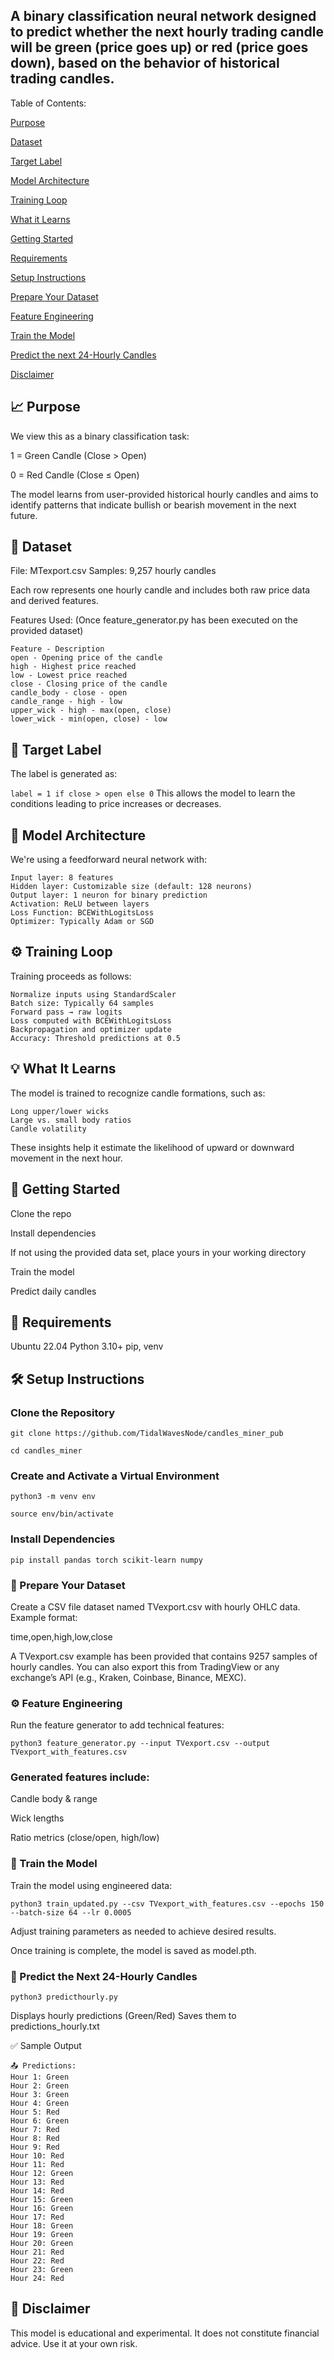 ## A binary classification neural network designed to predict whether the next hourly trading candle will be green (price goes up) or red (price goes down), based on the behavior of historical trading candles.

Table of Contents:

[Purpose](https://github.com/TidalWavesNode/candles_miner_pub#-purpose)

[Dataset](https://github.com/TidalWavesNode/candles_miner_pub#-dataset)

[Target Label](https://github.com/TidalWavesNode/candles_miner_pub#-target-label)

[Model Architecture](https://github.com/TidalWavesNode/candles_miner_pub#-model-architecture)

[Training Loop](https://github.com/TidalWavesNode/candles_miner_pub#%EF%B8%8F-training-loop)

[What it Learns](https://github.com/TidalWavesNode/candles_miner_pub#-what-it-learns)

[Getting Started](https://github.com/TidalWavesNode/candles_miner_pub#-getting-started)

[Requirements](https://github.com/TidalWavesNode/candles_miner_pub#-requirements)

[Setup Instructions](https://github.com/TidalWavesNode/candles_miner_pub#clone-the-repository)

[Prepare Your Dataset](https://github.com/TidalWavesNode/candles_miner_pub#-prepare-your-dataset)

[Feature Engineering](https://github.com/TidalWavesNode/candles_miner_pub#%EF%B8%8F-feature-engineering)

[Train the Model](https://github.com/TidalWavesNode/candles_miner_pub#-train-the-model)

[Predict the next 24-Hourly Candles](https://github.com/TidalWavesNode/candles_miner_pub#-predict-the-next-24-hourly-candles)

[Disclaimer](https://github.com/TidalWavesNode/candles_miner_pub#-disclaimer)

## 📈 Purpose
We view this as a binary classification task:

1 = Green Candle (Close > Open)

0 = Red Candle (Close ≤ Open)

The model learns from user-provided historical hourly candles and aims to identify patterns that indicate bullish or bearish movement in the next future.

## 🔢 Dataset
File: MTexport.csv
Samples: 9,257 hourly candles

Each row represents one hourly candle and includes both raw price data and derived features.

Features Used: (Once feature_generator.py has been executed on the provided dataset)
```
Feature - Description
open - Opening price of the candle
high - Highest price reached
low - Lowest price reached
close - Closing price of the candle
candle_body - close - open
candle_range - high - low
upper_wick - high - max(open, close)
lower_wick - min(open, close) - low
```
## 🎯 Target Label
The label is generated as:

`
label = 1 if close > open else 0
`
This allows the model to learn the conditions leading to price increases or decreases.

## 🧠 Model Architecture
We're using a feedforward neural network with:
```
Input layer: 8 features
Hidden layer: Customizable size (default: 128 neurons)
Output layer: 1 neuron for binary prediction
Activation: ReLU between layers
Loss Function: BCEWithLogitsLoss
Optimizer: Typically Adam or SGD
```

## ⚙️ Training Loop
Training proceeds as follows:

```
Normalize inputs using StandardScaler
Batch size: Typically 64 samples
Forward pass → raw logits
Loss computed with BCEWithLogitsLoss
Backpropagation and optimizer update
Accuracy: Threshold predictions at 0.5
```

## 💡 What It Learns
The model is trained to recognize candle formations, such as:

```
Long upper/lower wicks
Large vs. small body ratios
Candle volatility
```

These insights help it estimate the likelihood of upward or downward movement in the next hour.

## 🚀 Getting Started
Clone the repo

Install dependencies

If not using the provided data set, place yours in your working directory

Train the model

Predict daily candles



## 🧰 Requirements
Ubuntu 22.04
Python 3.10+
pip, venv

## 🛠️ Setup Instructions
### Clone the Repository

```
git clone https://github.com/TidalWavesNode/candles_miner_pub
```
```
cd candles_miner
```

### Create and Activate a Virtual Environment

```
python3 -m venv env
```
```
source env/bin/activate
```

### Install Dependencies

```
pip install pandas torch scikit-learn numpy
```

### 📄 Prepare Your Dataset
Create a CSV file dataset named TVexport.csv with hourly OHLC data. Example format:

time,open,high,low,close

A TVexport.csv example has been provided that contains 9257 samples of hourly candles. You can also export this from TradingView or any exchange’s API (e.g., Kraken, Coinbase, Binance, MEXC).

### ⚙️ Feature Engineering
Run the feature generator to add technical features:

```
python3 feature_generator.py --input TVexport.csv --output TVexport_with_features.csv
```

### Generated features include:
Candle body & range

Wick lengths

Ratio metrics (close/open, high/low)

### 🧠 Train the Model
Train the model using engineered data:

```
python3 train_updated.py --csv TVexport_with_features.csv --epochs 150 --batch-size 64 --lr 0.0005
```

Adjust training parameters as needed to achieve desired results.

Once training is complete, the model is saved as model.pth.

### 🔮 Predict the Next 24-Hourly Candles

```
python3 predicthourly.py
```
Displays hourly predictions (Green/Red)
Saves them to predictions_hourly.txt

✅ Sample Output

```
📤 Predictions:
Hour 1: Green
Hour 2: Green
Hour 3: Green
Hour 4: Green
Hour 5: Red
Hour 6: Green
Hour 7: Red
Hour 8: Red
Hour 9: Red
Hour 10: Red
Hour 11: Red
Hour 12: Green
Hour 13: Red
Hour 14: Red
Hour 15: Green
Hour 16: Green
Hour 17: Red
Hour 18: Green
Hour 19: Green
Hour 20: Green
Hour 21: Red
Hour 22: Red
Hour 23: Green
Hour 24: Red
```

## 📌 Disclaimer
This model is educational and experimental. It does not constitute financial advice. Use it at your own risk.
